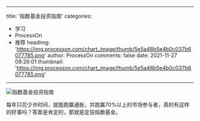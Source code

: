 
---
title: '指数基金投资指南'
categories: 
 - 学习
 - ProcessOn
 - 推荐
headimg: 'https://img.processon.com/chart_image/thumb/5e5a48b5e4b0c037b6077785.png'
author: ProcessOn
comments: false
date: 2021-11-27 08:26:01
thumbnail: 'https://img.processon.com/chart_image/thumb/5e5a48b5e4b0c037b6077785.png'
---

<div>   
<img class="thumb" alt="指数基金投资指南" src="https://img.processon.com/chart_image/thumb/5e5a48b5e4b0c037b6077785.png" referrerpolicy="no-referrer">
<p>每年只花少许时间，就能跑赢通胀，并跑赢70%以上的市场参与者，真的有这样的好事吗？答案是肯定的，那就是定投指数基金。</p>  
</div>
            